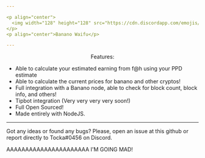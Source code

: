 ```yaml
---

<p align="center">
  <img width="128" height="128" src="https://cdn.discordapp.com/emojis/815713271918231564.gif?v=1">
</p>
<p align="center">Banano Waifu</p>

---
```


<p align="center">Features:</p>

- Able to calculate your estimated earning from f@h using your PPD estimate
- Able to calculate the current prices for banano and other cryptos!
- Full integration with a Banano node, able to check for block count, block info, and others!
- Tipbot integration (Very very very very soon!)
- Full Open Sourced!
- Made entirely with NodeJS.

---

Got any ideas or found any bugs? Please, open an issue at this github or report directly to Tocka#0456 on Discord.






AAAAAAAAAAAAAAAAAAAAAA I'M GOING MAD!